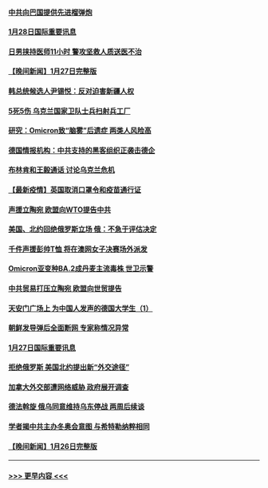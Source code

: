 #### [中共向巴国提供先进榴弹炮](../pages/prog202/a103332622.md?t=01282201) 
#### [1月28日国际重要讯息](../pages/prog202/a103332578.md?t=01282201) 
#### [日男挟持医师11小时 警攻坚救人质送医不治](../pages/prog202/a103332406.md?t=01282201) 
#### [【晚间新闻】1月27日完整版](../pages/prog202/a103332283.md?t=01282201) 
#### [韩总统候选人尹锡悦：反对迫害新疆人权](../pages/prog202/a103332019.md?t=01282201) 
#### [5死5伤 乌克兰国家卫队士兵扫射兵工厂](../pages/prog202/a103332153.md?t=01282201) 
#### [研究：Omicron致“脑雾”后遗症 两类人风险高](../pages/prog202/a103332201.md?t=01282201) 
#### [德国情报机构：中共支持的黑客组织正袭击德企](../pages/prog202/a103332090.md?t=01282201) 
#### [布林肯和王毅通话 讨论乌克兰危机](../pages/prog202/a103331996.md?t=01282201) 
#### [【最新疫情】英国取消口罩令和疫苗通行证](../pages/prog202/a103331977.md?t=01282201) 
#### [声援立陶宛 欧盟向WTO提告中共](../pages/prog202/a103331943.md?t=01282201) 
#### [美国、北约回绝俄罗斯立场 俄：不急于评估决定](../pages/prog202/a103331932.md?t=01282201) 
#### [千件声援彭帅T恤 将在澳网女子决赛场外派发](../pages/prog202/a103331885.md?t=01282201) 
#### [Omicron亚变种BA.2成丹麦主流毒株 世卫示警](../pages/prog202/a103331869.md?t=01282201) 
#### [中共贸易打压立陶宛 欧盟向世贸提告](../pages/prog202/a103331844.md?t=01282201) 
#### [天安门广场上 为中国人发声的德国大学生（1）](../pages/prog202/a103331842.md?t=01282201) 
#### [朝鲜发导弹后全面断网 专家称情况异常](../pages/prog202/a103331819.md?t=01282201) 
#### [1月27日国际重要讯息](../pages/prog202/a103331678.md?t=01282201) 
#### [拒绝俄罗斯 美国北约提出新“外交途径”](../pages/prog202/a103331560.md?t=01282201) 
#### [加拿大外交部遭网络威胁 政府展开调查](../pages/prog202/a103331245.md?t=01282201) 
#### [德法斡旋 俄乌同意维持乌东停战 两周后续谈](../pages/prog202/a103331401.md?t=01282201) 
#### [学者揭中共主办冬奥会意图 与希特勒纳粹相同](../pages/prog202/a103331347.md?t=01282201) 
#### [【晚间新闻】1月26日完整版](../pages/prog202/a103331359.md?t=01282201) 

----
#### [ >>> 更早内容 <<< ](../indexes/prog202-earlier.md)
